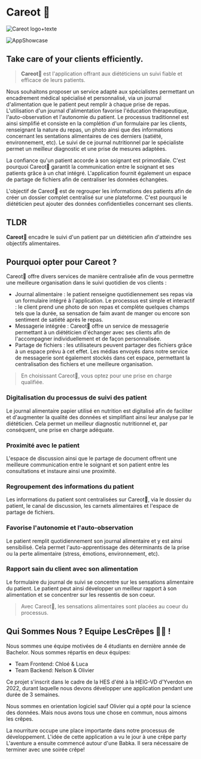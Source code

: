 # **Careot 🥕**

![Careot logo+texte](https://user-images.githubusercontent.com/60699567/187143896-1e8c0bed-d6bb-4128-8a1f-22269e0c2f4d.svg)

![AppShowcase](https://user-images.githubusercontent.com/43602144/186604452-ca0b63d2-6022-4fe9-a1b1-816c138368c4.jpg)

## Take care of your clients efficiently.

>**Careot**🥕 est l'application offrant aux diététiciens un suivi fiable et efficace de leurs patients.

Nous souhaitons proposer un service adapté aux spécialistes permettant un encadrement médical spécialisé et personnalisé, via un journal d'alimentation que le patient peut remplir à chaque prise de repas. L'utilisation d'un journal d'alimentation favorise l'éducation thérapeutique, l'auto-observation et l'autonomie du patient. Le processus traditionnel est ainsi simplifié et consiste en la complétion d'un formulaire par les clients, renseignant la nature du repas, un photo ainsi que des informations concernant les sentations alimentaires de ces derniers (satiété, environnement, etc). Le suivi de ce journal nutritionnel par le spécialiste permet un meilleur diagnostic et une prise de mesures adaptées. 

La confiance qu'un patient accorde à son soignant est primordiale. C'est pourquoi Careot🥕 garantit la communication entre le soignant et ses patients grâce à un chat intégré. L'application fournit également un espace de partage de fichiers afin de centraliser les données échangées.

L'objectif de Careot🥕 est de regrouper les informations des patients afin de créer un dossier complet centralisé sur une plateforme. C'est pourquoi le diététicien peut ajouter des données confidentielles concernant ses clients.

## TLDR

**Careot**🥕 encadre le suivi d'un patient par un diététicien afin d'atteindre ses objectifs alimentaires. 

## Pourquoi opter pour Careot ?
Careot🥕 offre divers services de manière centralisée afin de vous permettre une meilleure organisation dans le suivi quotidien de vos clients :
- Journal alimentaire : le patient renseigne quotidiennement ses repas via un formulaire intégré à l'application. Le processus est simple et interactif : le client prend une photo de son repas et complète quelques champs tels que la durée, sa sensation de faim avant de manger ou encore son sentiment de satiété après le repas.
- Messagerie intégrée : Careot🥕 offre un service de messagerie permettant à un diététicien d'échanger avec ses clients afin de l'accompagner individuellement et de façon personnalisée.
- Partage de fichiers : les utilisateurs peuvent partager des fichiers grâce à un espace prévu à cet effet. Les médias envoyés dans notre service de messagerie sont également stockés dans cet espace, permettant la centralisation des fichiers et une meilleure organisation.

> En choisissant Careot🥕, vous optez pour une prise en charge qualifiée.

### Digitalisation du processus de suivi des patient
Le journal alimentaire papier utilisé en nutrition est digitalisé afin de faciliter et d'augmenter la qualité des données et simplifiant ainsi leur analyse par le diététicien. Cela permet un meilleur diagnostic nutritionnel et, par conséquent, une prise en charge adéquate.

### Proximité avec le patient
L'espace de discussion ainsi que le partage de document offrent une meilleure communication entre le soignant et son patient entre les consultations et instaure ainsi une proximité.

### Regroupement des informations du patient
Les informations du patient sont centralisées sur Careot🥕, via le dossier du patient, le canal de discussion, les carnets alimentaires et l'espace de partage de fichiers.

### Favorise l'autonomie et l'auto-observation
Le patient remplit quotidiennement son journal alimentaire et y est ainsi sensibilisé. Cela permet l'auto-apprentissage des déterminants de la prise ou la perte alimentaire (stress, émotions, environnement, etc).

### Rapport sain du client avec son alimentation
Le formulaire du journal de suivi se concentre sur les sensations alimentaire du patient. Le patient peut ainsi développer un meilleur rapport à son alimentation et se concentrer sur les ressentis de son coeur.

> Avec Careot🥕, les sensations alimentaires sont placées au coeur du processus.

## Qui Sommes Nous ?  Equipe LesCrêpes 🙋‍♀️ !

Nous sommes une équipe motivées de 4 étudiants en dernière année de Bachelor. Nous sommes répartis en deux équipes:

- Team Frontend: Chloé & Luca
- Team Backend: Nelson & Olivier

Ce projet s'inscrit dans le cadre de la HES d'été à la HEIG-VD d'Yverdon en 2022, durant laquelle nous devons développer une application pendant une durée de 3 semaines.

Nous sommes en orientation logiciel sauf Olivier qui a opté pour la science des données. Mais nous avons tous une chose en commun, nous aimons les crêpes.

La nourriture occupe une place importante dans notre processus de développement. L'idée de cette application a vu le jour à une crêpe party
L'aventure a ensuite commencé autour d'une Babka. Il sera nécessaire de terminer avec une soirée crêpe!

